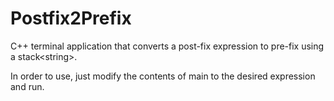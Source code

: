 # Postfix2Prefix
C++ terminal application that converts a post-fix expression to pre-fix using  a stack&lt;string>.

In order to use, just modify the contents of main to the desired expression and run.
